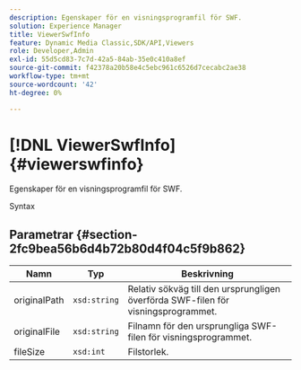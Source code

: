 ```yaml
---
description: Egenskaper för en visningsprogramfil för SWF.
solution: Experience Manager
title: ViewerSwfInfo
feature: Dynamic Media Classic,SDK/API,Viewers
role: Developer,Admin
exl-id: 55d5cd83-7c7d-42a5-84ab-35e0c410a8ef
source-git-commit: f42378a20b58e4c5ebc961c6526d7cecabc2ae38
workflow-type: tm+mt
source-wordcount: '42'
ht-degree: 0%

---
```


# [!DNL ViewerSwfInfo]{#viewerswfinfo}

Egenskaper för en visningsprogramfil för SWF.

Syntax

## Parametrar {#section-2fc9bea56b6d4b72b80d4f04c5f9b862}

| Namn | Typ | Beskrivning |
|---|---|---|
| originalPath | `xsd:string` | Relativ sökväg till den ursprungligen överförda SWF-filen för visningsprogrammet. |
| originalFile | `xsd:string` | Filnamn för den ursprungliga SWF-filen för visningsprogrammet. |
| fileSize | `xsd:int` | Filstorlek. |
